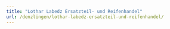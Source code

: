 ```yaml
---
title: "Lothar Labedz Ersatzteil- und Reifenhandel"
url: /denzlingen/lothar-labedz-ersatzteil-und-reifenhandel/
---
```

